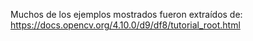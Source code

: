 Muchos de los ejemplos mostrados fueron extraídos de: https://docs.opencv.org/4.10.0/d9/df8/tutorial_root.html
